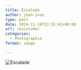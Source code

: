 ```yaml
---
title: Escalade
author: jean-yves
type: post
date: 2019-12-18T13:55:42+00:00
url: /escalade/
categories:
  - Photographie
format: image

---
```

![Escalade](./DSC9379.jpg)